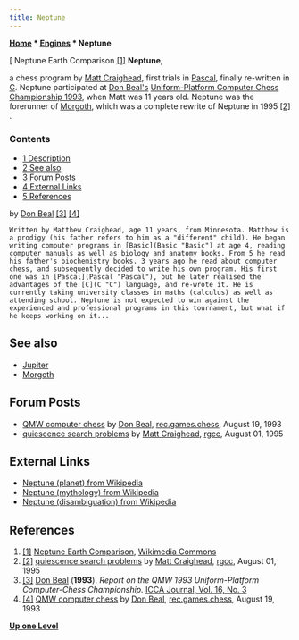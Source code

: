 ```yaml
---
title: Neptune
---
```

**[Home](Home "Home") \* [Engines](Engines "Engines") \* Neptune**



[ Neptune Earth Comparison <a id="cite-note-1" href="#cite-ref-1">[1]</a>
**Neptune**,  

a chess program by [Matt Craighead](Matt_Craighead "Matt Craighead"), first trials in [Pascal](Pascal "Pascal"), finally re-written in [C](C "C"). Neptune participated at [Don Beal's](Don_Beal "Don Beal") [Uniform-Platform Computer Chess Championship 1993](UPCCC_1993 "UPCCC 1993"), when Matt was 11 years old. 
Neptune was the forerunner of [Morgoth](Morgoth "Morgoth"), which was a complete rewrite of Neptune in 1995 <a id="cite-note-2" href="#cite-ref-2">[2]</a> . 



### Contents


* [1 Description](#description)
* [2 See also](#see-also)
* [3 Forum Posts](#forum-posts)
* [4 External Links](#external-links)
* [5 References](#references)






by [Don Beal](Don_Beal "Don Beal") <a id="cite-note-3" href="#cite-ref-3">[3]</a>
<a id="cite-note-4" href="#cite-ref-4">[4]</a>




```
Written by Matthew Craighead, age 11 years, from Minnesota. Matthew is a prodigy (his father refers to him as a "different" child). He began writing computer programs in [Basic](Basic "Basic") at age 4, reading computer manuals as well as biology and anatomy books. From 5 he read his father's biochemistry books. 3 years ago he read about computer chess, and subsequently decided to write his own program. His first one was in [Pascal](Pascal "Pascal"), but he later realised the advantages of the [C](C "C") language, and re-wrote it. He is currently taking university classes in maths (calculus) as well as attending school. Neptune is not expected to win against the experienced and professional programs in this tournament, but what if he keeps working on it... 

```

## See also


* [Jupiter](Jupiter "Jupiter")
* [Morgoth](Morgoth "Morgoth")


## Forum Posts


* [QMW computer chess](https://groups.google.com/g/rec.games.chess/c/USZ-JlNvqRI/m/Yn68mNr08xAJ) by [Don Beal](Don_Beal "Don Beal"), [rec.games.chess](Computer_Chess_Forums "Computer Chess Forums"), August 19, 1993
* [quiescence search problems](https://groups.google.com/g/rec.games.chess.computer/c/oCesDi-1iS4/m/D931c3n_wpwJ) by [Matt Craighead](Matt_Craighead "Matt Craighead"), [rgcc](Computer_Chess_Forums "Computer Chess Forums"), August 01, 1995


## External Links


* [Neptune (planet) from Wikipedia](https://en.wikipedia.org/wiki/Neptune)
* [Neptune (mythology) from Wikipedia](https://en.wikipedia.org/wiki/Neptune_%28mythology%29)
* [Neptune (disambiguation) from Wikipedia](https://en.wikipedia.org/wiki/Neptune_%28disambiguation%29)


## References


1. <a id="cite-ref-1" href="#cite-note-1">[1]</a> [Neptune Earth Comparison](https://commons.wikimedia.org/wiki/File:Neptune_Earth_Comparison.png), [Wikimedia Commons](https://en.wikipedia.org/wiki/Wikimedia_Commons)
2. <a id="cite-ref-2" href="#cite-note-2">[2]</a> [quiescence search problems](https://groups.google.com/g/rec.games.chess.computer/c/oCesDi-1iS4/m/D931c3n_wpwJ) by [Matt Craighead](Matt_Craighead "Matt Craighead"), [rgcc](Computer_Chess_Forums "Computer Chess Forums"), August 01, 1995
3. <a id="cite-ref-3" href="#cite-note-3">[3]</a> [Don Beal](Don_Beal "Don Beal") (**1993**). *Report on the QMW 1993 Uniform-Platform Computer-Chess Championship.* [ICCA Journal, Vol. 16, No. 3](ICGA_Journal#16_3 "ICGA Journal")
4. <a id="cite-ref-4" href="#cite-note-4">[4]</a> [QMW computer chess](https://groups.google.com/g/rec.games.chess/c/USZ-JlNvqRI/m/Yn68mNr08xAJ) by [Don Beal](Don_Beal "Don Beal"), [rec.games.chess](Computer_Chess_Forums "Computer Chess Forums"), August 19, 1993

**[Up one Level](Engines "Engines")**







 
